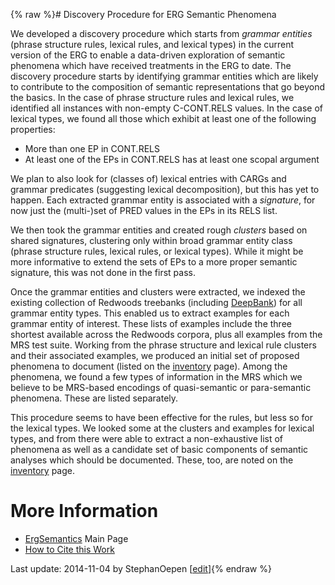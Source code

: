 {% raw %}# Discovery Procedure for ERG Semantic Phenomena

We developed a discovery procedure which starts from *grammar entities*
(phrase structure rules, lexical rules, and lexical types) in the
current version of the ERG to enable a data-driven exploration of
semantic phenomena which have received treatments in the ERG to date.
The discovery procedure starts by identifying grammar entities which are
likely to contribute to the composition of semantic representations that
go beyond the basics. In the case of phrase structure rules and lexical
rules, we identified all instances with non-empty C-CONT.RELS values. In
the case of lexical types, we found all those which exhibit at least one
of the following properties:

- More than one EP in CONT.RELS
- At least one of the EPs in CONT.RELS has at least one scopal
argument

We plan to also look for (classes of) lexical entries with CARGs and
grammar predicates (suggesting lexical decomposition), but this has yet
to happen. Each extracted grammar entity is associated with a
*signature*, for now just the (multi-)set of PRED values in the EPs in
its RELS list.

We then took the grammar entities and created rough *clusters* based on
shared signatures, clustering only within broad grammar entity class
(phrase structure rules, lexical rules, or lexical types). While it
might be more informative to extend the sets of EPs to a more proper
semantic signature, this was not done in the first pass.

Once the grammar entities and clusters were extracted, we indexed the
existing collection of Redwoods treebanks (including
[DeepBank](https://blog.inductorsoftware.com/docsproto/garage/DeepBank)) for all grammar entity types. This enabled us to
extract examples for each grammar entity of interest. These lists of
examples include the three shortest available across the Redwoods
corpora, plus all examples from the MRS test suite. Working from the
phrase structure and lexical rule clusters and their associated
examples, we produced an initial set of proposed phenomena to document
(listed on the [inventory](https://blog.inductorsoftware.com/docsproto/erg/ErgSemantics_Inventory) page). Among the
phenomena, we found a few types of information in the MRS which we
believe to be MRS-based encodings of quasi-semantic or para-semantic
phenomena. These are listed separately.

This procedure seems to have been effective for the rules, but less so
for the lexical types. We looked some at the clusters and examples for
lexical types, and from there were able to extract a non-exhaustive list
of phenomena as well as a candidate set of basic components of semantic
analyses which should be documented. These, too, are noted on the
[inventory](https://blog.inductorsoftware.com/docsproto/erg/ErgSemantics_Inventory) page.

# More Information

- [ErgSemantics](https://blog.inductorsoftware.com/docsproto/erg/ErgSemantics) Main Page
- [How to Cite this Work](https://blog.inductorsoftware.com/docsproto/erg/ErgSemantics_HowToCite)

Last update: 2014-11-04 by StephanOepen [[edit](https://github.com/delph-in/docs/wiki/ErgSemantics_Discovery/_edit)]{% endraw %}